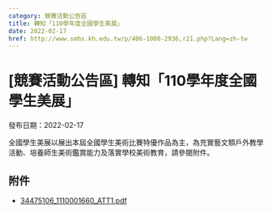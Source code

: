 ```yaml
---
category: 競賽活動公告區
title: 轉知「110學年度全國學生美展」
date: 2022-02-17
href: http://www.smhs.kh.edu.tw/p/406-1000-2936,r21.php?Lang=zh-tw
---
```


# [競賽活動公告區] 轉知「110學年度全國學生美展」

發布日期：2022-02-17

<div><div></div><div>全國學生美展以展出本屆全國學生美術比賽特優作品為主，為充實藝文類戶外教學活動、培養師生美術鑑賞能力及落實學校美術教育，請參閱附件。</div></div>

## 附件

- [34475106_1110001660_ATT1.pdf](https://www.smhs.kh.edu.tw/var/file/0/1000/attach/26/pta_2651_1591197_87761.pdf)
